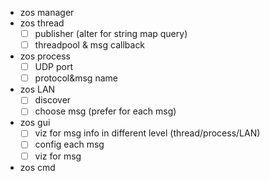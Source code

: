 * zos manager
* zos thread
    * [ ] publisher (alter for string map query)
    * [ ] threadpool & msg callback
* zos process
    * [ ] UDP port
    * [ ] protocol&msg name
* zos LAN
    * [ ] discover
    * [ ] choose msg (prefer for each msg)
* zos gui
    * [ ] viz for msg info in different level (thread/process/LAN)
    * [ ] config each msg
    * [ ] viz for msg
* zos cmd